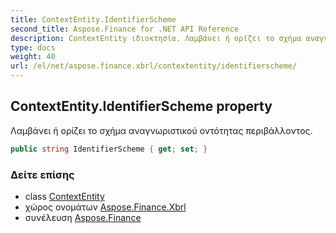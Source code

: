 ```yaml
---
title: ContextEntity.IdentifierScheme
second_title: Aspose.Finance for .NET API Reference
description: ContextEntity ιδιοκτησία. Λαμβάνει ή ορίζει το σχήμα αναγνωριστικού οντότητας περιβάλλοντος.
type: docs
weight: 40
url: /el/net/aspose.finance.xbrl/contextentity/identifierscheme/
---
```

## ContextEntity.IdentifierScheme property

Λαμβάνει ή ορίζει το σχήμα αναγνωριστικού οντότητας περιβάλλοντος.

```csharp
public string IdentifierScheme { get; set; }
```

### Δείτε επίσης

* class [ContextEntity](../)
* χώρος ονομάτων [Aspose.Finance.Xbrl](../../contextentity/)
* συνέλευση [Aspose.Finance](../../../)


